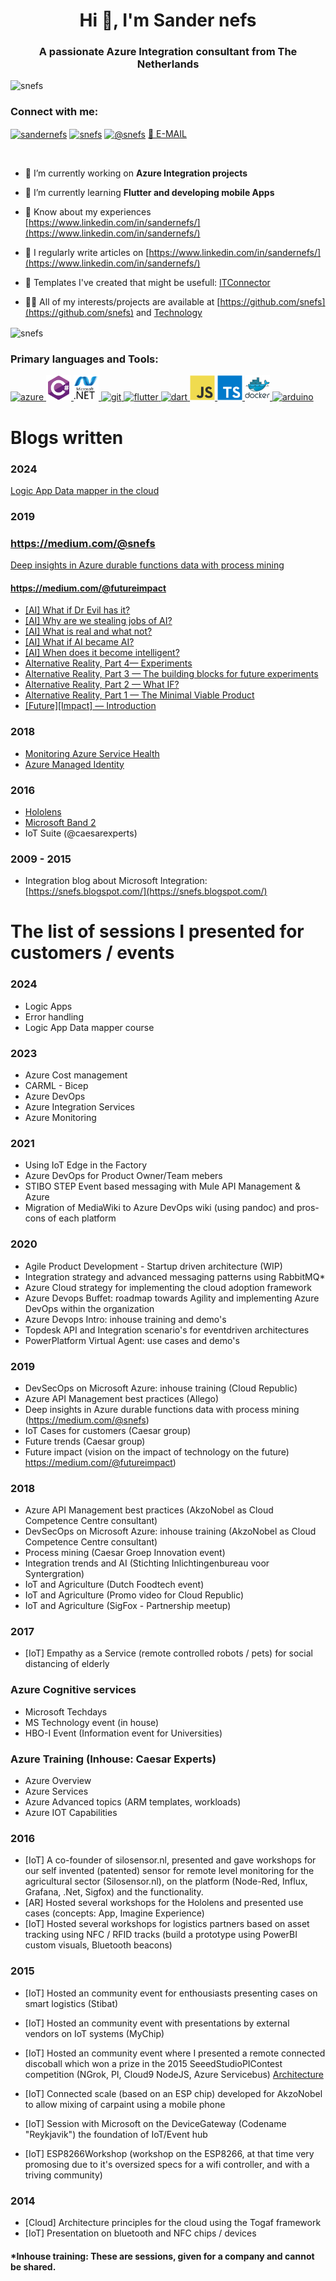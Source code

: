 <h1 align="center">Hi 👋, I'm Sander nefs</h1>
<h3 align="center">A passionate Azure Integration consultant from The Netherlands</h3>

<p align="left"> <img src="https://komarev.com/ghpvc/?username=snefs&label=Profile%20views&color=0e75b6&style=flat" alt="snefs" /> </p>

<h3 align="left">Connect with me:</h3>
<p align="left">
<a href="https://linkedin.com/in/sandernefs" target="blank"><img align="center" src="https://raw.githubusercontent.com/rahuldkjain/github-profile-readme-generator/master/src/images/icons/Social/linked-in-alt.svg" alt="sandernefs" height="30" width="40" /></a>
<a href="https://twitter.com/snefs" target="blank"><img align="center" src="https://raw.githubusercontent.com/rahuldkjain/github-profile-readme-generator/master/src/images/icons/Social/twitter.svg" alt="snefs" height="30" width="40" /></a>
<a href="https://medium.com/@snefs" target="blank"><img align="center" src="https://raw.githubusercontent.com/rahuldkjain/github-profile-readme-generator/master/src/images/icons/Social/medium.svg" alt="@snefs" height="30" width="40" /></a>
<a href="mailto:sander@itconnector.nl?subject=Found you on GitHub!&body=Hi Sander, How are you doing? I saw your profile and have the following question: ...." target="blank">📧 E-MAIL</a>

</p>
<br>

- 🔭 I’m currently working on **Azure Integration projects**

- 🌱 I’m currently learning **Flutter and developing mobile Apps**

- 📄 Know about my experiences [https://www.linkedin.com/in/sandernefs/](https://www.linkedin.com/in/sandernefs/)

- 📝 I regularly write articles on [https://www.linkedin.com/in/sandernefs/](https://www.linkedin.com/in/sandernefs/)

- 📝 Templates I've created that might be usefull: [ITConnector](https://github.com/ITConnector-nl/documents)

- 👨‍💻 All of my interests/projects are available at [https://github.com/snefs](https://github.com/snefs) and [Technology](https://github.com/ITConnector-nl/projects/blob/master/README.md)

<p><img align="center" src="https://github-readme-streak-stats.herokuapp.com/?user=snefs&" alt="snefs" /></p>
<!--<p>&nbsp;<img align="center" src="https://github-readme-stats.vercel.app/api?username=snefs&show_icons=true&locale=en" alt="snefs" /></p>-->
<!--<p><img align="left" src="https://github-readme-stats.vercel.app/api/top-langs?username=snefs&show_icons=true&locale=en&layout=compact" alt="snefs" /></p>-->



<h3 align="left">Primary languages and Tools:</h3>
<p align="left">
    <a href="https://azure.microsoft.com/en-in/" target="_blank" rel="noreferrer"> <img
            src="https://www.vectorlogo.zone/logos/microsoft_azure/microsoft_azure-icon.svg" alt="azure" width="40"
            height="40" /> </a> 
    <a href="https://www.w3schools.com/cs/" target="_blank" rel="noreferrer"> <img
            src="https://raw.githubusercontent.com/devicons/devicon/master/icons/csharp/csharp-original.svg"
            alt="csharp" width="40" height="40" /> </a> 
        </a> 
        <a href="https://dotnet.microsoft.com/" target="_blank"
        rel="noreferrer"> <img
            src="https://raw.githubusercontent.com/devicons/devicon/master/icons/dot-net/dot-net-original-wordmark.svg"
            alt="dotnet" width="40" height="40" /> </a> 
            <a href="https://git-scm.com/" target="_blank" rel="noreferrer"> <img
            src="https://www.vectorlogo.zone/logos/git-scm/git-scm-icon.svg" alt="git" width="40" height="40" /> </a> 
            <a href="https://flutter.dev" target="_blank" rel="noreferrer"> <img
            src="https://www.vectorlogo.zone/logos/flutterio/flutterio-icon.svg" alt="flutter" width="40" height="40" />
    </a>
            <a href="https://dart.dev" target="_blank" rel="noreferrer">
        <img src="https://www.vectorlogo.zone/logos/dartlang/dartlang-icon.svg" alt="dart" width="40" height="40" />
    </a>
<a
        href="https://developer.mozilla.org/en-US/docs/Web/JavaScript" target="_blank" rel="noreferrer"> <img
            src="https://raw.githubusercontent.com/devicons/devicon/master/icons/javascript/javascript-original.svg"
            alt="javascript" width="40" height="40" /> </a> <a href="https://www.typescriptlang.org/" target="_blank" rel="noreferrer"> <img
            src="https://raw.githubusercontent.com/devicons/devicon/master/icons/typescript/typescript-original.svg"
            alt="typescript" width="40" height="40" /> </a>
            <a href="https://www.docker.com/" target="_blank" rel="noreferrer"> <img
                    src="https://raw.githubusercontent.com/devicons/devicon/master/icons/docker/docker-original-wordmark.svg"
                    alt="docker" width="40" height="40" />     
                        <a href="https://www.arduino.cc/" target="_blank" rel="noreferrer"><img
                src="https://cdn.worldvectorlogo.com/logos/arduino-1.svg" alt="arduino" width="40" height="40" /> </a>
            </p>


# Blogs written

### 2024
[Logic App Data mapper in the cloud](https://www.linkedin.com/pulse/logic-app-data-mapper-cloud-sander-nefs-azure-integration--20rme/)

### 2019

### https://medium.com/@snefs
[Deep insights in Azure durable functions data with process mining](https://medium.com/@snefs/deep-insights-in-azure-durable-functions-data-with-process-mining-b8d93dd76a99)

#### https://medium.com/@futureimpact
- [[AI] What if Dr Evil has it?](https://medium.com/@futureimpact/ai-what-if-dr-evil-has-it-c7796525fd70)
- [[AI] Why are we stealing jobs of AI?](https://medium.com/@futureimpact/ai-why-are-we-stealing-jobs-of-ai-74ec654ad897)
- [[AI] What is real and what not?](https://medium.com/@futureimpact/ai-what-is-real-and-what-not-485c0b21c3e7)
- [[AI] What if AI became AI?](https://medium.com/@futureimpact/ai-what-if-ai-became-ai-275553612c3b)
- [[AI] When does it become intelligent?](https://medium.com/@futureimpact/ai-when-does-it-become-intelligent-8f4abd0863d7)
- [Alternative Reality, Part 4— Experiments](https://medium.com/@futureimpact/alternative-reality-e3a1e3c7d39)
- [Alternative Reality, Part 3 — The building blocks for future experiments](https://medium.com/@futureimpact/alternative-reality-e85e650cc3ee)
- [Alternative Reality, Part 2 — What IF?](https://medium.com/@futureimpact/alternative-reality-85218562fe42)
- [Alternative Reality, Part 1 — The Minimal Viable Product](https://medium.com/@futureimpact/alternative-reality-4c415fe57c44)
- [[Future][Impact] — Introduction](https://medium.com/@futureimpact/future-impact-our-mission-3ed91c5459d0)

### 2018

- [Monitoring Azure Service Health](https://dibranmulder.github.io/2018/08/20/Azure-Service-Health/)
- [Azure Managed Identity](https://dibranmulder.github.io/2018/10/05/Azure-AD-Managed-Service-Identity/)

### 2016

- [Hololens](https://web.archive.org/web/20161113081801/http://caesarexperts.nl/blog/Blog_Sander_over_Hololens)
- [Microsoft Band 2](https://web.archive.org/web/20160708214050/http://caesarexperts.nl/blog/Blog_Sander_over_de_MS_Band)
- IoT Suite (@caesarexperts)


### 2009 - 2015
- Integration blog about Microsoft Integration: [https://snefs.blogspot.com/](https://snefs.blogspot.com/)

# The list of sessions I presented for customers / events

### 2024
- Logic Apps
- Error handling
- Logic App Data mapper course
   
### 2023
- Azure Cost management
- CARML - Bicep
- Azure DevOps 
- Azure Integration Services
- Azure Monitoring

### 2021
- Using IoT Edge in the Factory
- Azure DevOps for Product Owner/Team mebers
- STIBO STEP Event based messaging with Mule API Management & Azure
- Migration of MediaWiki to Azure DevOps wiki (using pandoc) and pros-cons of each platform

### 2020
- Agile Product Development - Startup driven architecture (WIP)
- Integration strategy and advanced messaging patterns using RabbitMQ*
- Azure Cloud strategy for implementing the cloud adoption framework
- Azure Devops Buffet: roadmap towards Agility and implementing Azure DevOps within the organization
- Azure Devops Intro: inhouse training and demo's
- Topdesk API and Integration scenario's for eventdriven architectures
- PowerPlatform Virtual Agent: use cases and demo's

### 2019
- DevSecOps on Microsoft Azure: inhouse training (Cloud Republic)
- Azure API Management best practices (Allego)
- Deep insights in Azure durable functions data with process mining (https://medium.com/@snefs)
- IoT Cases for customers (Caesar group)
- Future trends (Caesar group)
- Future impact (vision on the impact of technology on the future) https://medium.com/@futureimpact)

### 2018
- Azure API Management best practices (AkzoNobel as Cloud Competence Centre consultant)
- DevSecOps on Microsoft Azure: inhouse training (AkzoNobel as Cloud Competence Centre consultant)
- Process mining (Caesar Groep Innovation event)
- Integration trends and AI (Stichting Inlichtingenbureau voor Syntergration)
- IoT and Agriculture (Dutch Foodtech event)
- IoT and Agriculture (Promo video for Cloud Republic)
- IoT and Agriculture (SigFox - Partnership meetup)

### 2017

- [IoT] Empathy as a Service (remote controlled robots / pets) for social distancing of elderly

### Azure Cognitive services
- Microsoft Techdays
- MS Technology event (in house)
- HBO-I Event (Information event for Universities)

### Azure Training (Inhouse: Caesar Experts)
- Azure Overview
- Azure Services
- Azure Advanced topics (ARM templates, workloads)
- Azure IOT Capabilities

### 2016

- [IoT] A co-founder of silosensor.nl, presented and gave workshops for our self invented (patented) sensor for remote level monitoring for the agricultural sector (Silosensor.nl), on the platform (Node-Red, Influx, Grafana, .Net, Sigfox) and the functionality.
- [AR] Hosted several workshops for the Hololens and presented use cases (concepts: App, Imagine Experience)
- [IoT] Hosted several workshops for logistics partners based on asset tracking using NFC / RFID tracks (build a prototype using PowerBI custom visuals, Bluetooth beacons)

### 2015

- [IoT] Hosted an community event for enthousiasts presenting cases on smart logistics (Stibat)
- [IoT] Hosted an community event with presentations by external vendors on IoT systems (MyChip)
- [IoT] Hosted an community event where I presented a remote connected discoball which won a prize in the 2015 SeeedStudioPIContest competition (NGrok, PI, Cloud9 NodeJS, Azure Servicebus) 
  [Architecture](https://github.com/snefs/slides/raw/master/2015_IoT_SeeedStudioPIContest_Setup.png)
  
- [IoT] Connected scale (based on an ESP chip) developed for AkzoNobel to allow mixing of carpaint using a mobile phone
- [IoT] Session with Microsoft on the DeviceGateway (Codename "Reykjavik") the foundation of IoT/Event hub
- [IoT] ESP8266Workshop (workshop on the ESP8266, at that time very promosing due to it's oversized specs for a wifi controller, and with a triving community)

### 2014
- [Cloud] Architecture principles for the cloud using the Togaf framework
- [IoT] Presentation on bluetooth and NFC chips / devices

#### *Inhouse training: These are sessions, given for a company and cannot be shared.

